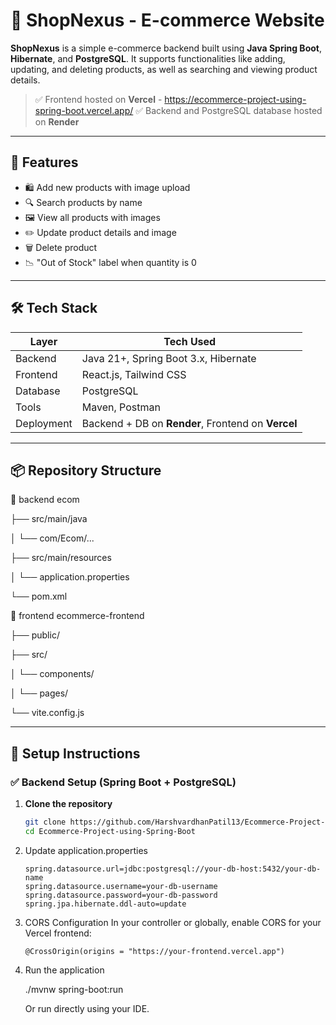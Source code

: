 # 🛒 ShopNexus - E-commerce Website

**ShopNexus** is a simple e-commerce backend built using **Java Spring Boot**, **Hibernate**, and **PostgreSQL**. It supports functionalities like adding, updating, and deleting products, as well as searching and viewing product details.

> ✅ Frontend hosted on **Vercel**  - https://ecommerce-project-using-spring-boot.vercel.app/
> ✅ Backend and PostgreSQL database hosted on **Render**

---

## 🚀 Features

- 🛍️ Add new products with image upload
- 🔍 Search products by name
- 🖼️ View all products with images
- ✏️ Update product details and image
- 🗑️ Delete product
- 📉 "Out of Stock" label when quantity is 0

---

## 🛠️ Tech Stack

| Layer        | Tech Used                             |
|--------------|----------------------------------------|
| Backend      | Java 21+, Spring Boot 3.x, Hibernate   |
| Frontend     | React.js, Tailwind CSS                 |
| Database     | PostgreSQL                             |
| Tools        | Maven, Postman                         |
| Deployment   | Backend + DB on **Render**, Frontend on **Vercel** |

---
## 📦 Repository Structure
📁 backend
ecom

├── src/main/java

│ └── com/Ecom/...

├── src/main/resources

│ └── application.properties

└── pom.xml

📁 frontend
ecommerce-frontend

├── public/

├── src/

│ └── components/

│ └── pages/

└── vite.config.js

---

## 🔧 Setup Instructions

### ✅ Backend Setup (Spring Boot + PostgreSQL)

1. **Clone the repository**
     ```bash
   git clone https://github.com/HarshvardhanPatil13/Ecommerce-Project-using-Spring-Boot.git
   cd Ecommerce-Project-using-Spring-Boot
   ```

2. Update application.properties
   ```
   spring.datasource.url=jdbc:postgresql://your-db-host:5432/your-db-name
   spring.datasource.username=your-db-username
   spring.datasource.password=your-db-password
   spring.jpa.hibernate.ddl-auto=update
   ```

3. CORS Configuration
   In your controller or globally, enable CORS for your Vercel frontend:
   ```
   @CrossOrigin(origins = "https://your-frontend.vercel.app")
   ```
4. Run the application
   
   ./mvnw spring-boot:run
   
   Or run directly using your IDE.


 

   
